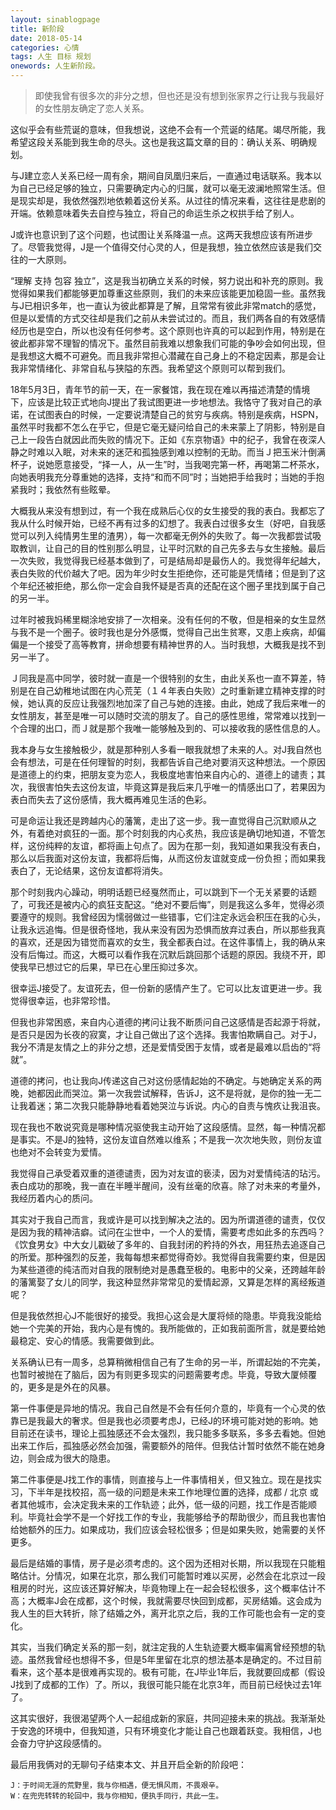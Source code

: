 ```yaml
---
layout: sinablogpage
title: 新阶段
date: 2018-05-14
categories: 心情 
tags: 人生 目标 规划
onewords: 人生新阶段。
---
```

> 即使我曾有很多次的非分之想，但也还是没有想到张家界之行让我与我最好的女性朋友确定了恋人关系。

这似乎会有些荒诞的意味，但我想说，这绝不会有一个荒诞的结尾。竭尽所能，我希望这段关系能到我生命的尽头。这也是我这篇文章的目的：确认关系、明确规划。

与J建立恋人关系已经一周有余，期间自凤凰归来后，一直通过电话联系。我本以为自己已经足够的独立，只需要确定内心的归属，就可以毫无波澜地照常生活。但是现实却是，我依然强烈地依赖着这份关系。从过往的情况来看，这往往是悲剧的开端。依赖意味着失去自控与独立，将自己的命运生杀之权拱手给了别人。

J或许也意识到了这个问题，也试图让关系降温一点。这两天我想应该有所进步了。尽管我觉得，J是一个值得交付心灵的人，但是我想，独立依然应该是我们交往的一大原则。

“理解 支持 包容 独立”，这是我当初确立关系的时候，努力说出和补充的原则。我觉得如果我们都能够更加尊重这些原则，我们的未来应该能更加稳固一些。虽然我与J已相识多年，也一直认为彼此都算是了解，且常常有彼此非常match的感觉，但是以爱情的方式交往却是我们之前从未尝试过的。而且，我们两各自的有效感情经历也是空白，所以也没有任何参考。这个原则也许真的可以起到作用，特别是在彼此都非常不理智的情况下。虽然目前我难以想象我们可能的争吵会如何出现，但是我想这大概不可避免。而且我非常担心潜藏在自己身上的不稳定因素，那是会让我非常情绪化、非常自私与狭隘的东西。我希望这个原则可以帮到我们。

18年5月3日，青年节的前一天，在一家餐馆，我在现在难以再描述清楚的情境下，应该是比较正式地向J提出了我试图更进一步地想法。我恪守了我对自己的承诺，在试图表白的时候，一定要说清楚自己的贫穷与疾病。特别是疾病，HSPN，虽然平时我都不怎么在乎它，但是它毫无疑问给自己的未来蒙上了阴影，特别是自己上一段告白就因此而失败的情况下。正如《东京物语》中的纪子，我曾在夜深人静之时难以入眠，对未来的迷茫和孤独感到难以控制的无助。而当Ｊ把玉米汁倒满杯子，说她愿意接受，“择一人，从一生”时，当我喝完第一杯，再喝第二杯茶水，向她表明我充分尊重她的选择，支持“和而不同”时；当她把手给我时；当她的手抱紧我时；我依然有些眩晕。

大概我从来没有想到过，有一个我在成熟后心仪的女生接受的我的表白。我都忘了我从什么时候开始，已经不再有过多的幻想了。我表白过很多女生（好吧，自我感觉可以列入纯情男生里的渣男），每一次都毫无例外的失败了。每一次我都尝试吸取教训，让自己的目的性别那么明显，让平时沉默的自己先多去与女生接触。最后一次失败，我觉得我已经基本做到了，可是结局却是最伤人的。我觉得年纪越大，表白失败的代价越大了吧。因为年少时女生拒绝你，还可能是凭情绪；但是到了这个年纪还被拒绝，那么你一定会自我怀疑是否真的还配在这个圈子里找到属于自己的另一半。

过年时被我妈稀里糊涂地安排了一次相亲。没有任何的不敬，但是相亲的女生显然与我不是一个圈子。彼时我也是分外感慨，觉得自己出生贫寒，又患上疾病，却偏偏是一个接受了高等教育，拼命想要有精神世界的人。当时我想，大概我是找不到另一半了。

Ｊ同我是高中同学，彼时就一直是一个很特别的女生，由此关系也一直不算差，特别是在自己幼稚地试图在内心荒芜（１４年表白失败）之时重新建立精神支撑的时候，她认真的反应让我强烈地加深了自己与她的连接。由此，她成了我后来唯一的女性朋友，甚至是唯一可以随时交流的朋友了。自己的感性思维，常常难以找到一个合理的出口，而Ｊ就是那个我唯一能够触及到的、可以接收我的感性信息的人。

我本身与女生接触极少，就是那种别人多看一眼我就想了未来的人。对J我自然也会有想法，可是在任何理智的时刻，我都告诉自己绝对要消灭这种想法。一个原因是道德上的约束，把朋友变为恋人，我极度地害怕来自内心的、道德上的谴责；其次，我很害怕失去这份友谊，毕竟这算是我后来几乎唯一的情感出口了，若果因为表白而失去了这份感情，我大概再难见生活的色彩。

可是命运让我还是跨越内心的藩篱，走出了这一步。我一直觉得自己沉默顺从之外，有着绝对疯狂的一面。那个时刻我的内心炙热，我应该是确切地知道，不管怎样，这份纯粹的友谊，都将画上句点了。因为在那一刻，我知道如果我没有表白，那么以后我面对这份友谊，我都将后悔，从而这份友谊就变成一份负担；而如果我表白了，无论结果，这份友谊都将消失。

那个时刻我内心躁动，明明话题已经戛然而止，可以跳到下一个无关紧要的话题了，可我还是被内心的疯狂支配这。“绝对不要后悔”，则是我这么多年，觉得必须要遵守的规则。我曾经因为懦弱做过一些错事，它们注定永远会积压在我的心头，让我永远追悔。但是很奇怪地，我从来没有因为恐惧而放弃过表白，所以那些我真的喜欢，还是因为错觉而喜欢的女生，我全都表白过。在这件事情上，我的确从来没有后悔过。而这，大概可以看作我在沉默后跳回那个话题的原因。我绕不开，即使我早已想过它的后果，早已在心里压抑过多次。

很幸运J接受了。友谊死去，但一份新的感情产生了。它可以比友谊更进一步。我觉得很幸运，也非常珍惜。

但我也非常困惑，来自内心道德的拷问让我不断质问自己这感情是否起源于将就，是否只是因为长夜的寂寞，才让自己做出了这个选择。我害怕欺瞒自己。对于J，我分不清是友情之上的非分之想，还是爱情受困于友情，或者是最难以启齿的“将就”。

道德的拷问，也让我向J传递这自己对这份感情起始的不确定。与她确定关系的两晚，她都因此而哭泣。第一次我尝试解释，告诉J，这不是将就，是你的独一无二让我着迷；第二次我只能静静地看着她哭泣与诉说。内心的自责与愧疚让我沮丧。

现在我也不敢说究竟是哪种情况驱使我主动开始了这段感情。显然，每一种情况都是事实。不是J的独特，这份友谊自然难以维系；不是我一次次地失败，则份友谊也绝对不会转变为爱情。

我觉得自己承受着双重的道德谴责，因为对友谊的亵渎，因为对爱情纯洁的玷污。表白成功的那晚，我一直在半睡半醒间，没有丝毫的欣喜。除了对未来的考量外，我经历着内心的质问。

其实对于我自己而言，我或许是可以找到解决之法的。因为所谓道德的谴责，仅仅是因为我的精神洁癖。试问在尘世中，一个人的爱情，需要考虑如此多的东西吗？《饮食男女》中大女儿戳破了多年的、自我封闭的矜持的外衣，用狂热去追逐自己的所爱。那种强烈的反差，我每每想来都觉得奇妙。我觉得自我需要约束，但是因为某些道德的纯洁而对自我的限制绝对是愚蠢至极的。电影中的父亲，还跨越年龄的藩篱娶了女儿的同学，我这种显然非常常见的爱情起源，又算是怎样的离经叛道呢？

但是我依然担心J不能很好的接受。我担心这会是大厦将倾的隐患。毕竟我没能给她一个完美的开始，我内心是有愧的。我所能做的，正如我前面所言，就是要给她最稳定、安心的情感。我需要做到此。

关系确认已有一周多，总算稍微相信自己有了生命的另一半，所谓起始的不完美，也暂时被抛在了脑后，因为有则更多现实的问题需要考虑。毕竟，导致大厦倾覆的，更多是是外在的风暴。

第一件事便是异地的情况。我自己自然是不会有任何介意的，毕竟有一个心灵的依靠已是我最大的奢求。但是我也必须要考虑J，已经J的环境可能对她的影响。她目前还在读书，理论上孤独感还不会太强烈，我只能多多联系，多多去看她。但她出来工作后，孤独感必然会加强，需要额外的陪伴。但我估计暂时依然不能在她身边，则会成为很大的隐患。

第二件事便是J找工作的事情，则直接与上一件事情相关，但又独立。现在是找实习，下半年是找校招，高一级的问题是未来工作地理位置的选择，成都 / 北京 或者其他城市，会决定我未来的工作轨迹；此外，低一级的问题，找工作是否能顺利。毕竟社会学不是一个好找工作的专业，我能够给予的帮助很少，而且我也害怕给她额外的压力。如果成功，我们应该会轻松很多；但是如果失败，她需要的关怀更多。

最后是结婚的事情，房子是必须考虑的。这个因为还相对长期，所以我现在只能粗略估计。分情况，如果在北京，那么我们可能暂时难以买房，必然会在北京过一段租房的时光，这应该还算好解决，毕竟物理上在一起会轻松很多，这个概率估计不高；大概率J会在成都，这个时候，我就需要尽快回到成都，买房结婚。这会成为我人生的巨大转折，除了结婚之外，离开北京之后，我的工作可能也会有一定的变化。

其实，当我们确定关系的那一刻，就注定我的人生轨迹要大概率偏离曾经预想的轨迹。虽然我曾经也想得不多，但是5年里留在北京的想法基本是确定的。不过目前看来，这个基本是很难再实现的。极有可能，在J毕业1年后，我就要回成都（假设J找到了成都的工作）了。所以，我很可能只能在北京3年，而目前已经快过去1年了。

这其实很好，我很渴望两个人一起组成新的家庭，共同迎接未来的挑战。我渐渐处于安逸的环境中，但我知道，只有环境变化才能让自己也跟着跃变。我相信，J也会奋力守护这段感情的。

最后用我俩对的无聊句子结束本文、并且开启全新的阶段吧：

```
J：于时间无涯的荒野里，我与你相遇，便无惧风雨，不畏艰辛。
W：在兜兜转转的轮回中，我与你相知，便执手同行，共此一生。
```

